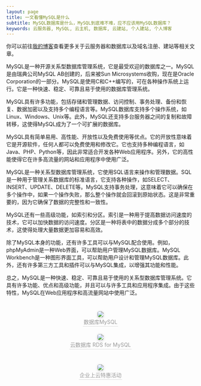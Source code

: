 ```yaml
---
layout: page
title: 一文看懂MySQL是什么
subtitle: MySQL数据库是什么，MySQL到底难不难，应不应该用MySQL数据库？
keywords: 云服务器, MySQL, 云主机, 数据库, 云建站, 个人建站, 个人博客
---
```


你可以前往[我的博客](https://59ifx.cn/yun/)查看更多关于云服务器和数据库以及域名注册、建站等相关文章。

MySQL是一种开源关系型数据库管理系统，它是最受欢迎的数据库之一。MySQL是由瑞典公司MySQL AB创建的，后来被Sun Microsystems收购，现在是Oracle Corporation的一部分。MySQL是使用C和C++编写的，可在各种操作系统上运行。它是一种快速、稳定、可靠且易于使用的数据库管理系统。

MySQL具有许多功能，包括存储和管理数据、访问控制、事务处理、备份和恢复、数据加密以及支持多个编程语言等。MySQL数据库支持多个操作系统，如Linux、Windows、Unix等。此外，MySQL还支持多台服务器之间的复制和故障转移，这使得MySQL成为了一个可扩展的数据库。

MySQL具有简单易用、高性能、开放性以及免费使用等优点。它的开放性意味着它是开源软件，任何人都可以免费使用和修改它。它也支持多种编程语言，如Java、PHP、Python等，因此非常适合开发各种Web应用程序。另外，它的高性能使得它在许多高流量的网站和应用程序中使用广泛。

MySQL是一种关系型数据库管理系统，它使用SQL语言来操作和管理数据。SQL是一种用于管理关系数据库的标准语言，它支持各种操作，如SELECT、INSERT、UPDATE、DELETE等。MySQL支持事务处理，这意味着它可以确保在多个操作中，如果一个操作失败，那么整个操作就会回滚到原始状态。这是非常重要的，因为它确保了数据的完整性和一致性。

MySQL还有一些高级功能，如索引和分区。索引是一种用于提高数据访问速度的技术，它可以加快数据的访问速度。分区是一种将表中的数据分成多个部分的技术，这使得处理大量数据更加容易和高效。

除了MySQL本身的功能，还有许多工具可以与MySQL配合使用。例如，phpMyAdmin是一种Web界面，可以帮助用户管理MySQL数据库。MySQL Workbench是一种图形界面工具，可以帮助用户设计和管理MySQL数据库。此外，还有许多第三方工具和插件可以与MySQL集成，以增强其功能和性能。

总之，MySQL是一种快速、稳定、可靠且易于使用的关系型数据库管理系统。它具有许多功能、优点和高级功能，并且可以与许多工具和应用程序集成。由于这些特性，MySQL在Web应用程序和高流量网站中使用广泛。


<!--数据库MySQL-->
<center style="margin-bottom: 20px; margin-top: 40px">
	<a target="_blank"  href="https://cloud.tencent.com/act/cps/redirect?redirect=1034&cps_key=49b140a6ab2ad2bbd5cd3a951a0661fc&from=console">
    <img style="border-radius: 0.3125em;
    box-shadow: 0 2px 4px 0 rgba(34,36,38,.12),0 2px 10px 0 rgba(34,36,38,.08);" 
    src="https://s1.ax1x.com/2022/09/28/xeQZdS.jpg">
    <br>
    <div style="color:orange; border-bottom: 1px solid #d9d9d9;
    display: inline-block;
    color: #999;
    padding: 2px;">数据库MySQL</div>
    </a>
</center>


<!--云数据库 RDS for MySQL-->
<center style="margin-bottom: 40px; margin-top: 20px">
	<a target="_blank"  href="https://www.huaweicloud.com/product/mysql.html?fromacct=654f256c-e2ac-4d24-b406-d7ec46c1be53&utm_source=V1g3MDY4NTY=&utm_medium=cps&utm_campaign=201905">
    <img style="border-radius: 0.3125em;
    box-shadow: 0 2px 4px 0 rgba(34,36,38,.12),0 2px 10px 0 rgba(34,36,38,.08);" 
    src="https://s1.ax1x.com/2022/10/24/x2Uda9.jpg">
    <br>
    <div style="color:orange; border-bottom: 1px solid #d9d9d9;
    display: inline-block;
    color: #999;
    padding: 2px;">云数据库 RDS for MySQL</div>
    </a>
</center>

<!--企业上云特惠活动-->
<center style="margin-bottom: 40px; margin-top: 20px">
	<a target="_blank"  href="https://www.aliyun.com/page-source/developer/important_features/plan/enterprise?source=5176.11533457&userCode=j6bryttg">
    <img style="border-radius: 0.3125em;
    box-shadow: 0 2px 4px 0 rgba(34,36,38,.12),0 2px 10px 0 rgba(34,36,38,.08);" 
    src="https://s1.ax1x.com/2022/09/28/xeQ3LV.png">
    <br>
    <div style="color:orange; border-bottom: 1px solid #d9d9d9;
    display: inline-block;
    color: #999;
    padding: 2px;">企业上云特惠活动</div>
    </a>
</center>